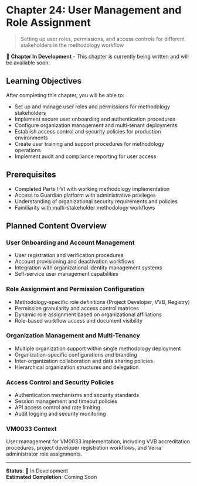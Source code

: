 # Chapter 24: User Management and Role Assignment

> Setting up user roles, permissions, and access controls for different stakeholders in the methodology workflow

🚧 **Chapter In Development** - This chapter is currently being written and will be available soon.

## Learning Objectives

After completing this chapter, you will be able to:

- Set up and manage user roles and permissions for methodology stakeholders
- Implement secure user onboarding and authentication procedures
- Configure organization management and multi-tenant deployments
- Establish access control and security policies for production environments
- Create user training and support procedures for methodology operations
- Implement audit and compliance reporting for user access

## Prerequisites

- Completed Parts I-VI with working methodology implementation
- Access to Guardian platform with administrative privileges
- Understanding of organizational security requirements and policies
- Familiarity with multi-stakeholder methodology workflows

## Planned Content Overview

### User Onboarding and Account Management
- User registration and verification procedures
- Account provisioning and deactivation workflows
- Integration with organizational identity management systems
- Self-service user management capabilities

### Role Assignment and Permission Configuration
- Methodology-specific role definitions (Project Developer, VVB, Registry)
- Permission granularity and access control matrices
- Dynamic role assignment based on organizational affiliations
- Role-based workflow access and document visibility

### Organization Management and Multi-Tenancy
- Multiple organization support within single methodology deployment
- Organization-specific configurations and branding
- Inter-organization collaboration and data sharing policies
- Hierarchical organization structures and delegation

### Access Control and Security Policies
- Authentication mechanisms and security standards
- Session management and timeout policies
- API access control and rate limiting
- Audit logging and security monitoring

### VM0033 Context
User management for VM0033 implementation, including VVB accreditation procedures, project developer registration workflows, and Verra administrator role assignments.

---

**Status**: 🚧 In Development  
**Estimated Completion**: Coming Soon